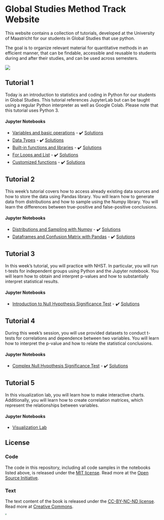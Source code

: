  
# Global Studies Method Track Website

This website contains a collection of tutorials, developed at the University of Maastricht for our students in Global Studies that use python. 

The goal is to organize relevant material for quantitative methods in an efficient manner, that can be findable, accessible and reusable to students during and after their studies, and can be used across semesters.

![](https://www.maastrichtuniversity.nl/sites/default/files/styles/page_photo/public/global_studies_logo_2.jpg?itok=NzXDp5cZ)

## Tutorial 1
Today is an introduction to statistics and coding in Python for our students in Global Studies. This tutorial references JupyterLab but can be taught using a regular Python interpreter as well as Google Colab. Please note that this tutorial uses Python 3.

#### Jupyter Notebooks
+ [Variables and basic operations](https://nbviewer.jupyter.org/github/MaastrichtU-IDS/global-studies/blob/main/semester2/notebooks/1.1-variables-and-assig.ipynb) - ✔️ [Solutions](https://github.com/MaastrichtU-IDS/global-studies/blob/main/semester2/notebooks/1.1-variables-and-assig-solutions.ipynb)
+ [Data Types](https://nbviewer.jupyter.org/github/MaastrichtU-IDS/global-studies/blob/main/semester2/notebooks/1.2-data-types.ipynb) - ✔️ [Solutions](https://github.com/MaastrichtU-IDS/global-studies/blob/main/semester2/notebooks/1.2-data-types-solutions.ipynb)
+ [Built-in functions and libraries](https://nbviewer.jupyter.org/github/MaastrichtU-IDS/global-studies/blob/main/semester2/notebooks/1.3-built-in-functions-and-libraries.ipynb) - ✔️ [Solutions](https://github.com/MaastrichtU-IDS/global-studies/blob/main/semester2/notebooks/1.3-built-in-functions-and-libraries-solutions.ipynb)
+ [For Loops and List](https://nbviewer.jupyter.org/github/MaastrichtU-IDS/global-studies/blob/main/semester2/notebooks/1.4-for-loops.ipynb) - ✔️ [Solutions](https://github.com/MaastrichtU-IDS/global-studies/blob/main/semester2/notebooks/1.4-for-loops-solutions.ipynb)
+ [Customized functions](https://nbviewer.jupyter.org/github/MaastrichtU-IDS/global-studies/blob/main/semester2/notebooks/1.5-writing-functions.ipynb) - ✔️ [Solutions](https://github.com/MaastrichtU-IDS/global-studies/blob/main/semester2/notebooks/1.5-writing-functions-solutions.ipynb)

## Tutorial 2
This week’s tutorial covers how to access already existing data sources and how to store the data using Pandas library. You will learn how to generate data from distributions and how to sample using the Numpy library. You will learn the differences between true-positive and false-positive conclusions.

#### Jupyter Notebooks
+ [Distributions and Sampling with Numpy](https://nbviewer.jupyter.org/github/MaastrichtU-IDS/global-studies/blob/main/semester2/notebooks/2.1-distributions-and-sampling-numpy.ipynb) - ✔️ [Solutions](https://nbviewer.jupyter.org/github/MaastrichtU-IDS/global-studies/blob/main/semester2/notebooks/2.1-distributions-and-sampling-numpy-solutions.ipynb)
+ [Dataframes and Confusion Matrix with Pandas](https://nbviewer.jupyter.org/github/MaastrichtU-IDS/global-studies/blob/main/semester2/notebooks/2.2-data-handling-pandas.ipynb) - ✔️ [Solutions](https://nbviewer.jupyter.org/github/MaastrichtU-IDS/global-studies/blob/main/semester2/notebooks/2.2-data-handling-pandas-solutions.ipynb)

## Tutorial 3
In this week’s tutorial, you will practice with NHST. In particular, you will run t-tests for independent groups using Python and the Jupyter notebook. You will learn how to obtain and interpret p-values and how to substantially interpret statistical results. 

#### Jupyter Notebooks
+ [Introduction to Null Hypothesis Significance Test](https://nbviewer.jupyter.org/github/MaastrichtU-IDS/global-studies/blob/main/semester2/notebooks/3.1-NHST-with-python.ipynb)  - ✔️ [Solutions](https://nbviewer.jupyter.org/github/MaastrichtU-IDS/global-studies/blob/main/semester2/notebooks/3.1-NHST-with-python-solutions.ipynb)

## Tutorial 4
During this week’s session, you will use provided datasets to conduct t-tests for correlations and dependence between two variables. You will learn how to interpret the p-value and how to relate the statistical conclusions. 

#### Jupyter Notebooks
+ [Complex Null Hypothesis Significance Test](https://nbviewer.jupyter.org/github/MaastrichtU-IDS/global-studies/blob/main/semester2/notebooks/3.2-NHST-advanced-with-python.ipynb) - ✔️ [Solutions](https://nbviewer.jupyter.org/github/MaastrichtU-IDS/global-studies/blob/main/semester2/notebooks/3.2-NHST-advanced-with-python-solutions.ipynb)

## Tutorial 5
In this visualization lab, you will learn how to make interactive charts. Additionally, you will learn how to create correlation matrices, which represent the relationships between variables. 

#### Jupyter Notebooks
+ [Visualization Lab](https://nbviewer.jupyter.org/github/MaastrichtU-IDS/global-studies/blob/main/semester2/notebooks/4.1-data-visualization.ipynb)



## License

### Code

The code in this repository, including all code samples in the notebooks listed above, is released under the [MIT license](LICENSE-CODE). Read more at the [Open Source Initiative](https://opensource.org/licenses/MIT).

### Text

The text content of the book is released under the [CC-BY-NC-ND license](LICENSE-TEXT). Read more at [Creative Commons](https://creativecommons.org/licenses/by-nc-nd/3.0/us/legalcode).



<img src="https://avatars.githubusercontent.com/u/36262526?s=280&v=4" style="zoom:33%;" />
